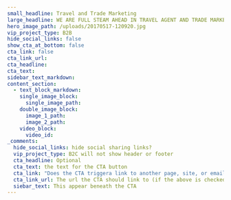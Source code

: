 ```yaml
---
small_headline: Travel and Trade Marketing
large_headline: WE ARE FULL STEAM AHEAD IN TRAVEL AGENT AND TRADE MARKETING
hero_image_path: /uploads/20170517-120920.jpg
vip_project_type: B2B
hide_social_links: false
show_cta_at_bottom: false
cta_link: false
cta_link_url:
cta_headline:
cta_text:
sidebar_text_markdown:
content_section:
  - text_block_markdown:
    single_image_block:
      single_image_path:
    double_image_block:
      image_1_path:
      image_2_path:
    video_block:
      video_id:
_comments:
  hide_social_links: hide social sharing links?
  vip_project_type: B2C will not show header or footer
  cta_headline: Optional
  cta_text: the text for the CTA button
  cta_link: "Does the CTA triggera link to another page, site, or email? (note: use 'mailto:info@eventnetusa.com' format for an email address)"
  cta_link_url: The url the CTA should link to (if the above is checked)
  siebar_text: This appear beneath the CTA
---
```

